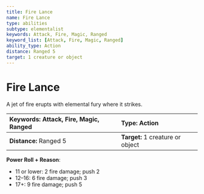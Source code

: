 ```yaml
---
title: Fire Lance
name: Fire Lance
type: abilities
subtype: elementalist
keywords: Attack, Fire, Magic, Ranged
keyword_list: [Attack, Fire, Magic, Ranged]
ability_type: Action
distance: Ranged 5
target: 1 creature or object
---
```


# Fire Lance

A jet of fire erupts with elemental fury where it strikes.

| **Keywords:** Attack, Fire, Magic, Ranged | **Type:** Action                 |
| :---------------------------------------- | :------------------------------- |
| **Distance:** Ranged 5                    | **Target:** 1 creature or object |

**Power Roll + Reason**:

- 11 or lower: 2 fire damage; push 2
- 12–16: 6 fire damage; push 3
- 17+: 9 fire damage; push 5

